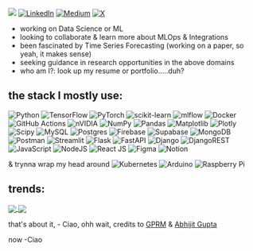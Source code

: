 [![](https://visitcount.itsvg.in/api?id=Kshitijk14&icon=3&color=0)](https://visitcount.itsvg.in) [![LinkedIn](https://img.shields.io/badge/LinkedIn-%230077B5.svg?logo=linkedin&logoColor=white)](https://linkedin.com/in/https://www.linkedin.com/in/kshitij-chaturvedi-a1883222b/) [![Medium](https://img.shields.io/badge/Medium-12100E?logo=medium&logoColor=white)](https://medium.com/@https://medium.com/@kshitijhrms) [![X](https://img.shields.io/badge/X-black.svg?logo=X&logoColor=white)](https://x.com/https://x.com/kkshitijj02) 


* working on Data Science or ML<br>
* looking to collaborate & learn more about MLOps & Integrations<br>
* been fascinated by Time Series Forecasting (working on a paper, so yeah, it makes sense)<br>
* seeking guidance in research opportunities in the above domains<br>
* who am I?: look up my resume or portfolio.....duh?<br><be>


## the stack I mostly use:
![Python](https://img.shields.io/badge/python-3670A0?style=flat&logo=python&logoColor=ffdd54) 
![TensorFlow](https://img.shields.io/badge/TensorFlow-%23FF6F00.svg?style=flat&logo=TensorFlow&logoColor=white) 
![PyTorch](https://img.shields.io/badge/PyTorch-%23EE4C2C.svg?style=flat&logo=PyTorch&logoColor=white) 
![scikit-learn](https://img.shields.io/badge/scikit--learn-%23F7931E.svg?style=flat&logo=scikit-learn&logoColor=white) 
![mlflow](https://img.shields.io/badge/mlflow-%23d9ead3.svg?style=flat&logo=numpy&logoColor=blue) 
![Docker](https://img.shields.io/badge/docker-%230db7ed.svg?style=flat&logo=docker&logoColor=white)
![GitHub Actions](https://img.shields.io/badge/github%20actions-%232671E5.svg?style=flat&logo=githubactions&logoColor=white) 
![nVIDIA](https://img.shields.io/badge/nVIDIA-%2376B900.svg?style=flat&logo=nVIDIA&logoColor=white)
![NumPy](https://img.shields.io/badge/numpy-%23013243.svg?style=flat&logo=numpy&logoColor=white) 
![Pandas](https://img.shields.io/badge/pandas-%23150458.svg?style=flat&logo=pandas&logoColor=white) 
![Matplotlib](https://img.shields.io/badge/Matplotlib-%23ffffff.svg?style=flat&logo=Matplotlib&logoColor=black) 
![Plotly](https://img.shields.io/badge/Plotly-%233F4F75.svg?style=flat&logo=plotly&logoColor=white) 
![Scipy](https://img.shields.io/badge/SciPy-%230C55A5.svg?style=flat&logo=scipy&logoColor=%white) 
![MySQL](https://img.shields.io/badge/mysql-4479A1.svg?style=flat&logo=mysql&logoColor=white) 
![Postgres](https://img.shields.io/badge/postgres-%23316192.svg?style=flat&logo=postgresql&logoColor=white) 
![Firebase](https://img.shields.io/badge/firebase-a08021?style=flat&logo=firebase&logoColor=ffcd34) 
![Supabase](https://img.shields.io/badge/Supabase-3ECF8E?style=flat&logo=supabase&logoColor=white) 
![MongoDB](https://img.shields.io/badge/MongoDB-%234ea94b.svg?style=flat&logo=mongodb&logoColor=white) 
![Postman](https://img.shields.io/badge/Postman-FF6C37?style=flat&logo=postman&logoColor=white) 
![Streamlit](https://img.shields.io/badge/Streamlit-%23FE4B4B.svg?style=flat&logo=streamlit&logoColor=white) 
![Flask](https://img.shields.io/badge/flask-%23000.svg?style=flat&logo=flask&logoColor=white) 
![FastAPI](https://img.shields.io/badge/FastAPI-005571?style=flat&logo=fastapi) 
![Django](https://img.shields.io/badge/django-%23092E20.svg?style=flat&logo=django&logoColor=white) 
![DjangoREST](https://img.shields.io/badge/DJANGO-REST-ff1709?style=flat&logo=django&logoColor=white&color=ff1709&labelColor=gray) 
![JavaScript](https://img.shields.io/badge/javascript-%23323330.svg?style=flat&logo=javascript&logoColor=%23F7DF1E) 
![NodeJS](https://img.shields.io/badge/node.js-6DA55F?style=flat&logo=node.js&logoColor=white) 
![React JS](https://img.shields.io/badge/React-blue?style=flat&logo=react&logoColor=white) 
![Figma](https://img.shields.io/badge/figma-%23F24E1E.svg?style=flat&logo=figma&logoColor=white) 
![Notion](https://img.shields.io/badge/Notion-%23000000.svg?style=flat&logo=notion&logoColor=white) 

& trynna wrap my head around
![Kubernetes](https://img.shields.io/badge/kubernetes-%23326ce5.svg?style=flat&logo=kubernetes&logoColor=white) 
![Arduino](https://img.shields.io/badge/-Arduino-00979D?style=flat&logo=Arduino&logoColor=white) 
![Raspberry Pi](https://img.shields.io/badge/-Raspberry_Pi-C51A4A?style=flat&logo=Raspberry-Pi) 

## trends:
<a href="https://githubtrends.io">
  <img align="center" src="https://api.githubtrends.io/user/svg/Kshitijk14/langs?time_range=one_year&theme=classic" />
</a>
<a href="https://githubtrends.io">
  <img align="center" src="https://api.githubtrends.io/user/svg/Kshitijk14/repos?time_range=one_year&include_private=True&group=other&theme=classic" />
</a>

that's about it, - Ciao, 
ohh wait, credits to [GPRM](https://gprm.itsvg.in/) & [Abhijit Gupta](https://github.com/avgupta456/github-trends)

now -Ciao

<!-- Proudly created with GPRM ( https://gprm.itsvg.in ) -->
